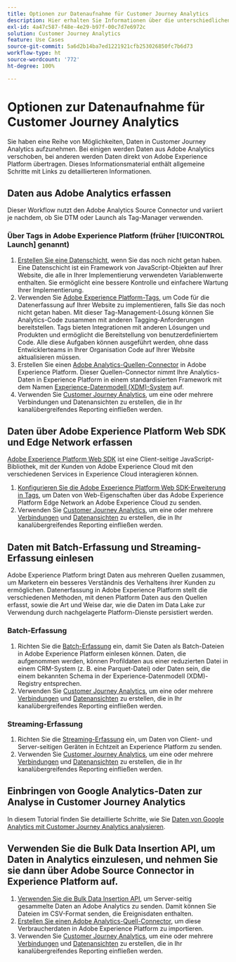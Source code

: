 ```yaml
---
title: Optionen zur Datenaufnahme für Customer Journey Analytics
description: Hier erhalten Sie Informationen über die unterschiedlichen Arten der Datenaufnahme für Customer Journey Analytics
exl-id: 4a47c587-f48e-4e29-b97f-00c7d7e6972c
solution: Customer Journey Analytics
feature: Use Cases
source-git-commit: 5a6d2b14ba7ed1221921cfb253026850fc7b6d73
workflow-type: ht
source-wordcount: '772'
ht-degree: 100%

---
```


# Optionen zur Datenaufnahme für Customer Journey Analytics

Sie haben eine Reihe von Möglichkeiten, Daten in Customer Journey Analytics aufzunehmen. Bei einigen werden Daten aus Adobe Analytics verschoben, bei anderen werden Daten direkt von Adobe Experience Platform übertragen. Dieses Informationsmaterial enthält allgemeine Schritte mit Links zu detaillierteren Informationen.

## Daten aus Adobe Analytics erfassen

Dieser Workflow nutzt den Adobe Analytics Source Connector und variiert je nachdem, ob Sie DTM oder Launch als Tag-Manager verwenden.

### Über Tags in Adobe Experience Platform (früher [!UICONTROL Launch] genannt)

1. [Erstellen Sie eine Datenschicht](https://experienceleague.adobe.com/docs/analytics/implementation/prepare/data-layer.html?lang=de), wenn Sie das noch nicht getan haben. Eine Datenschicht ist ein Framework von JavaScript-Objekten auf Ihrer Website, die alle in Ihrer Implementierung verwendeten Variablenwerte enthalten. Sie ermöglicht eine bessere Kontrolle und einfachere Wartung Ihrer Implementierung.
1. Verwenden Sie [Adobe Experience Platform-Tags](https://experienceleague.adobe.com/docs/analytics/implementation/launch/overview.html?lang=de), um Code für die Datenerfassung auf Ihrer Website zu implementieren, falls Sie das noch nicht getan haben. Mit dieser Tag-Management-Lösung können Sie Analytics-Code zusammen mit anderen Tagging-Anforderungen bereitstellen. Tags bieten Integrationen mit anderen Lösungen und Produkten und ermöglicht die Bereitstellung von benutzerdefiniertem Code. Alle diese Aufgaben können ausgeführt werden, ohne dass Entwicklerteams in Ihrer Organisation Code auf Ihrer Website aktualisieren müssen.
1. Erstellen Sie einen [Adobe Analytics-Quellen-Connector](https://experienceleague.adobe.com/docs/experience-platform/sources/ui-tutorials/create/adobe-applications/analytics.html?lang=de) in Adobe Experience Platform. Dieser Quellen-Connector nimmt Ihre Analytics-Daten in Experience Platform in einem standardisierten Framework mit dem Namen [Experience-Datenmodell (XDM)-System](https://experienceleague.adobe.com/docs/experience-platform/xdm/home.html?lang=de) auf.
1. Verwenden Sie [Customer Journey Analytics](https://experienceleague.adobe.com/docs/analytics-platform/using/cja-overview/cja-getting-started.html?lang=de), um eine oder mehrere Verbindungen und Datenansichten zu erstellen, die in Ihr kanalübergreifendes Reporting einfließen werden.

## Daten über Adobe Experience Platform Web SDK und Edge Network erfassen

[Adobe Experience Platform Web SDK](https://experienceleague.adobe.com/docs/experience-platform/edge/home.html?lang=de) ist eine Client-seitige JavaScript-Bibliothek, mit der Kunden von Adobe Experience Cloud mit den verschiedenen Services in Experience Cloud interagieren können.

1. [Konfigurieren Sie die Adobe Experience Platform Web SDK-Erweiterung in Tags](https://experienceleague.adobe.com/docs/experience-platform/tags/extensions/adobe/sdk/overview.html?lang=de), um Daten von Web-Eigenschaften über das Adobe Experience Platform Edge Network an Adobe Experience Cloud zu senden.
1. Verwenden Sie [Customer Journey Analytics](https://experienceleague.adobe.com/docs/analytics-platform/using/cja-overview/cja-getting-started.html?lang=de), um eine oder mehrere [Verbindungen](/help/connections/create-connection.md) und [Datenansichten](/help/data-views/data-views.md) zu erstellen, die in Ihr kanalübergreifendes Reporting einfließen werden.

## Daten mit Batch-Erfassung und Streaming-Erfassung einlesen

Adobe Experience Platform bringt Daten aus mehreren Quellen zusammen, um Marketern ein besseres Verständnis des Verhaltens ihrer Kunden zu ermöglichen. Datenerfassung in Adobe Experience Platform stellt die verschiedenen Methoden, mit denen Platform Daten aus den Quellen erfasst, sowie die Art und Weise dar, wie die Daten im Data Lake zur Verwendung durch nachgelagerte Platform-Dienste persistiert werden.

### Batch-Erfassung

1. Richten Sie die [Batch-Erfassung](https://experienceleague.adobe.com/docs/experience-platform/ingestion/batch/overview.html?lang=de#batch) ein, damit Sie Daten als Batch-Dateien in Adobe Experience Platform einlesen können. Daten, die aufgenommen werden, können Profildaten aus einer reduzierten Datei in einem CRM-System (z. B. eine Parquet-Datei) oder Daten sein, die einem bekannten Schema in der Experience-Datenmodell (XDM)-Registry entsprechen.
1. Verwenden Sie [Customer Journey Analytics](https://experienceleague.adobe.com/docs/analytics-platform/using/cja-overview/cja-getting-started.html?lang=de), um eine oder mehrere [Verbindungen](/help/connections/create-connection.md) und [Datenansichten](/help/data-views/data-views.md) zu erstellen, die in Ihr kanalübergreifendes Reporting einfließen werden.

### Streaming-Erfassung

1. Richten Sie die [Streaming-Erfassung](https://experienceleague.adobe.com/docs/experience-platform/ingestion/streaming/overview.html?lang=de#streaming) ein, um Daten von Client- und Server-seitigen Geräten in Echtzeit an Experience Platform zu senden.
1. Verwenden Sie [Customer Journey Analytics](https://experienceleague.adobe.com/docs/analytics-platform/using/cja-overview/cja-getting-started.html?lang=de), um eine oder mehrere [Verbindungen](/help/connections/create-connection.md) und [Datenansichten](/help/data-views/data-views.md) zu erstellen, die in Ihr kanalübergreifendes Reporting einfließen werden.

## Einbringen von Google Analytics-Daten zur Analyse in Customer Journey Analytics

In diesem Tutorial finden Sie detaillierte Schritte, wie Sie [Daten von Google Analytics mit Customer Journey Analytics analysieren](https://experienceleague.adobe.com/docs/platform-learn/comprehensive-technical-tutorial-v22/module12/ex5.html?lang=de).

## Verwenden Sie die Bulk Data Insertion API, um Daten in Analytics einzulesen, und nehmen Sie sie dann über Adobe Source Connector in Experience Platform auf.

1. [Verwenden Sie die Bulk Data Insertion API](https://www.adobe.io/apis/experiencecloud/analytics/docs.html#!AdobeDocs/analytics-2.0-apis/master/bdia.md), um Server-seitig gesammelte Daten an Adobe Analytics zu senden. Damit können Sie Dateien im CSV-Format senden, die Ereignisdaten enthalten.
1. [Erstellen Sie einen Adobe Analytics-Quell-Connector](https://experienceleague.adobe.com/docs/experience-platform/sources/ui-tutorials/create/adobe-applications/analytics.html?lang=de), um diese Verbraucherdaten in Adobe Experience Platform zu importieren.
1. Verwenden Sie [Customer Journey Analytics](https://experienceleague.adobe.com/docs/analytics-platform/using/cja-overview/cja-getting-started.html?lang=de), um eine oder mehrere [Verbindungen](/help/connections/create-connection.md) und [Datenansichten](/help/data-views/data-views.md) zu erstellen, die in Ihr kanalübergreifendes Reporting einfließen werden.
